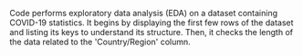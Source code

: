 Code performs exploratory data analysis (EDA) on a dataset containing COVID-19 statistics. It begins by displaying the first few rows of the dataset and listing its keys to understand its structure. Then, it checks the length of the data related to the 'Country/Region' column.
